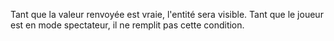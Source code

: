 Tant que la valeur renvoyée est vraie, l'entité sera visible.
Tant que le joueur est en mode spectateur, il ne remplit pas cette condition.